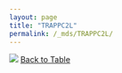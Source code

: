 ```yaml
---
layout: page
title: "TRAPPC2L"
permalink: /_mds/TRAPPC2L/
---
```


![](../../alns_9.28.22/aln_5HSAA113314_0.974.png?raw=true
)
[Back to Table](../../display)
